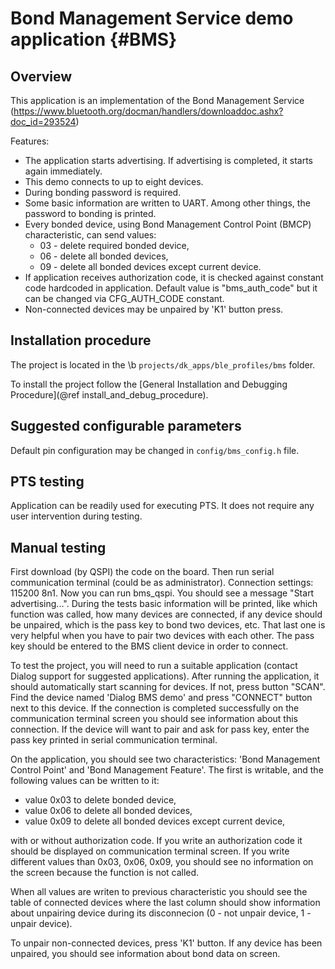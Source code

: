 Bond Management Service demo application {#BMS}
========================================

## Overview

This application is an implementation of the Bond Management Service
(https://www.bluetooth.org/docman/handlers/downloaddoc.ashx?doc_id=293524)

Features:

- The application starts advertising. If advertising is completed,
  it starts again immediately.
- This demo connects to up to eight devices.
- During bonding password is required.
- Some basic information are written to UART. Among other things, the password
  to bonding is printed.
- Every bonded device, using Bond Management Control Point (BMCP) characteristic, can send values:
  - 03 - delete required bonded device,
  - 06 - delete all bonded devices,
  - 09 - delete all bonded devices except current device.
- If application receives authorization code, it is checked against constant code hardcoded in
  application. Default value is "bms_auth_code" but it can be changed via CFG_AUTH_CODE constant.
- Non-connected devices may be unpaired by 'K1' button press.

## Installation procedure

The project is located in the \b `projects/dk_apps/ble_profiles/bms` folder.

To install the project follow the [General Installation and Debugging Procedure](@ref install_and_debug_procedure).

## Suggested configurable parameters

Default pin configuration may be changed in `config/bms_config.h` file.

## PTS testing

Application can be readily used for executing PTS. It does not require any user
intervention during testing.

## Manual testing

First download (by QSPI) the code on the board. Then run serial communication terminal
(could be as administrator). Connection settings: 115200 8n1. Now you can run
bms_qspi. You should see a message "Start advertising...". During
the tests basic information will be printed, like which
function was called, how many devices are connected, if any device should be
unpaired, which is the pass key to bond two devices, etc. That last one is very
helpful when you have to pair two devices with each other. The pass key should be
entered to the BMS client device in order to connect.

To test the project, you will need to run a suitable application (contact Dialog
support for suggested applications). After running the application, it should
automatically start scanning for devices. If not, press button "SCAN".
Find the device named 'Dialog BMS demo' and press "CONNECT" button next to
this device. If the connection is completed successfully on the communication terminal
screen you should see information about this connection. If the device will want to pair
and ask for pass key, enter the pass key printed in serial communication terminal.

On the application, you should see two characteristics: 'Bond Management
Control Point' and 'Bond Management Feature'. The first is writable, and
the following values can be written to it:
- value 0x03 to delete bonded device,
- value 0x06 to delete all bonded devices,
- value 0x09 to delete all bonded devices except current device,

with or without authorization code. If you write an authorization code it
should be displayed on communication terminal screen. If you write different values
than 0x03, 0x06, 0x09, you should see no information on the screen because the function
is not called.

When all values are writen to previous characteristic you should see the table
of connected devices where the last column should show information about
unpairing device during its disconnecion (0 - not unpair device, 1 - unpair device).

To unpair non-connected devices, press 'K1' button. If any device has been unpaired, you
should see information about bond data on screen.
